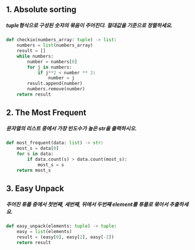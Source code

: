 ## 1.  Absolute sorting

##### tuple형식으로 구성된 숫자의 묶음이 주어진다. 절대값을 기준으로 정렬하세요.

```python
def checkio(numbers_array: tuple) -> list:
    numbers = list(numbers_array)
    result = []
    while numbers:
        number = numbers[0]
        for j in numbers:
            if j**2 < number ** 2:
                number = j
        result.append(number)
        numbers.remove(number)
    return result
```



## 2. The Most Frequent

##### 문자열의 리스트 중에서 가장 빈도수가 높은 str을 출력하시오.

```python
def most_frequent(data: list) -> str:
    most_s = data[0]
    for s in data:
        if data.count(s) > data.count(most_s):
            most_s = s
    return most_s
```



## 3. Easy Unpack

##### 주어진 튜플 중에서 첫번째, 세번째, 뒤에서 두번째 element를 튜플로 묶어서 추출하세요.

```python
def easy_unpack(elements: tuple) -> tuple:
    easy = list(elements)
    result = (easy[0], easy[2], easy[-2])
    return result
```



